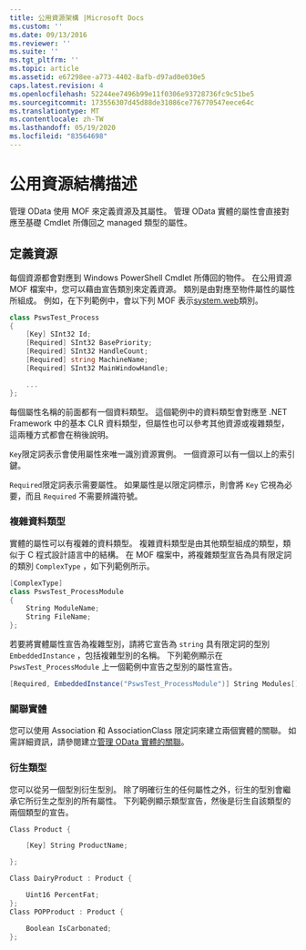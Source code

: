```yaml
---
title: 公用資源架構 |Microsoft Docs
ms.custom: ''
ms.date: 09/13/2016
ms.reviewer: ''
ms.suite: ''
ms.tgt_pltfrm: ''
ms.topic: article
ms.assetid: e67298ee-a773-4402-8afb-d97ad0e030e5
caps.latest.revision: 4
ms.openlocfilehash: 52244ee7496b99e11f0306e93728736fc9c51be5
ms.sourcegitcommit: 173556307d45d88de31086ce776770547eece64c
ms.translationtype: MT
ms.contentlocale: zh-TW
ms.lasthandoff: 05/19/2020
ms.locfileid: "83564698"
---
```

# <a name="public-resource-schema"></a>公用資源結構描述

管理 OData 使用 MOF 來定義資源及其屬性。 管理 OData 實體的屬性會直接對應至基礎 Cmdlet 所傳回之 managed 類型的屬性。

## <a name="defining-a-resource"></a>定義資源

每個資源都會對應到 Windows PowerShell Cmdlet 所傳回的物件。 在公用資源 MOF 檔案中，您可以藉由宣告類別來定義資源。 類別是由對應至物件屬性的屬性所組成。 例如，在下列範例中，會以下列 MOF 表示[system.web](/dotnet/api/System.Diagnostics.Process)類別。

```csharp
class PswsTest_Process
{
    [Key] SInt32 Id;
    [Required] SInt32 BasePriority;
    [Required] SInt32 HandleCount;
    [Required] string MachineName;
    [Required] SInt32 MainWindowHandle;

    ...
};
```

每個屬性名稱的前面都有一個資料類型。 這個範例中的資料類型會對應至 .NET Framework 中的基本 CLR 資料類型，但屬性也可以參考其他資源或複雜類型，這兩種方式都會在稍後說明。

`Key`限定詞表示會使用屬性來唯一識別資源實例。 一個資源可以有一個以上的索引鍵。

`Required`限定詞表示需要屬性。 如果屬性是以限定詞標示，則會將 `Key` 它視為必要，而且 `Required` 不需要辨識符號。

### <a name="complex-data-types"></a>複雜資料類型

實體的屬性可以有複雜的資料類型。 複雜資料類型是由其他類型組成的類型，類似于 C 程式設計語言中的結構。 在 MOF 檔案中，將複雜類型宣告為具有限定詞的類別 `ComplexType` ，如下列範例所示。

```csharp
[ComplexType]
class PswsTest_ProcessModule
{
    String ModuleName;
    String FileName;
};
```

若要將實體屬性宣告為複雜型別，請將它宣告為 `string` 具有限定詞的型別 `EmbeddedInstance` ，包括複雜型別的名稱。 下列範例顯示在 `PswsTest_ProcessModule` 上一個範例中宣告之型別的屬性宣告。

```csharp
[Required, EmbeddedInstance("PswsTest_ProcessModule")] String Modules[];
```

### <a name="associating-entities"></a>關聯實體

您可以使用 Association 和 AssociationClass 限定詞來建立兩個實體的關聯。 如需詳細資訊，請參閱建立[管理 OData 實體的關聯](./associating-management-odata-entities.md)。

### <a name="derived-types"></a>衍生類型

您可以從另一個型別衍生型別。 除了明確衍生的任何屬性之外，衍生的型別會繼承它所衍生之型別的所有屬性。 下列範例顯示類型宣告，然後是衍生自該類型的兩個類型的宣告。

```csharp
Class Product {

    [Key] String ProductName;

};

Class DairyProduct : Product {

    Uint16 PercentFat;
};
Class POPProduct : Product {

    Boolean IsCarbonated;
};
```
